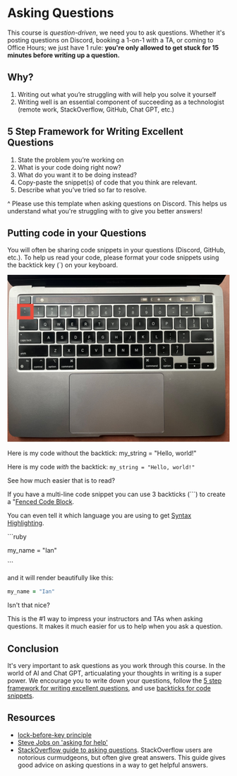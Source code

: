 # Asking Questions

This course is *question-driven*, we need you to ask questions. Whether it's posting questions on Discord, booking a 1-on-1 with a TA, or coming to Office Hours; we just have 1 rule: **you're only allowed to get stuck for 15 minutes before writing up a question.**

## Why?

1. Writing out what you’re struggling with will help you solve it yourself
2. Writing well is an essential component of succeeding as a technologist (remote work, StackOverflow, GitHub, Chat GPT, etc.)

<!-- TODO: write up practical examples of good vs bad questions -->
## 5 Step Framework for Writing Excellent Questions

1. State the problem you’re working on
2. What is your code doing right now?
3. What do you want it to be doing instead?
4. Copy-paste the snippet(s) of code that you think are relevant.
5. Describe what you’ve tried so far to resolve.

^ Please use this template when asking questions on Discord. This helps us understand what you're struggling with to give you better answers!

## Putting code in your Questions

You will often be sharing code snippets in your questions (Discord, GitHub, etc.). To help us read your code, please format your code snippets using the backtick key (`) on your keyboard.

![backtick key on keyboard](assets/keyboard-tick.jpg)

Here is my code without the backtick: my_string = "Hello, world!"

Here is my code *with* the backtick: `my_string = "Hello, world!"`

See how much easier that is to read?

If you have a multi-line code snippet you can use 3 backticks (```) to create a "[Fenced Code Block](https://www.markdownguide.org/extended-syntax/#fenced-code-blocks).

You can even tell it which language you are using to get [Syntax Highlighting](https://www.markdownguide.org/extended-syntax/#syntax-highlighting).

\`\`\`ruby

my_name = "Ian"

\`\`\`

and it will render beautifully like this:

```ruby
my_name = "Ian"
```

Isn't that nice?

This is the #1 way to impress your instructors and TAs when asking questions. It makes it much easier for us to help when you ask a question.

## Conclusion

It's very important to ask questions as you work through this course. In the world of AI and Chat GPT, articualating your thoughts in writing is a super power. We encourage you to write down your questions, follow the [5 step framework for writing excellent questions](#5-step-framework-for-writing-excellent-questions), and use [backticks for code snippets](#putting-code-in-your-questions).

## Resources

- [lock-before-key principle](https://mkremins.github.io/blog/doors-headaches-intellectual-need/)
- [Steve Jobs on 'asking for help'](https://www.youtube.com/watch?v=zkTf0LmDqKI)
- [StackOverflow guide to asking questions](https://stackoverflow.com/help/how-to-ask). StackOverflow users are notorious curmudgeons, but often give great answers. This guide gives good advice on asking questions in a way to get helpful answers.
